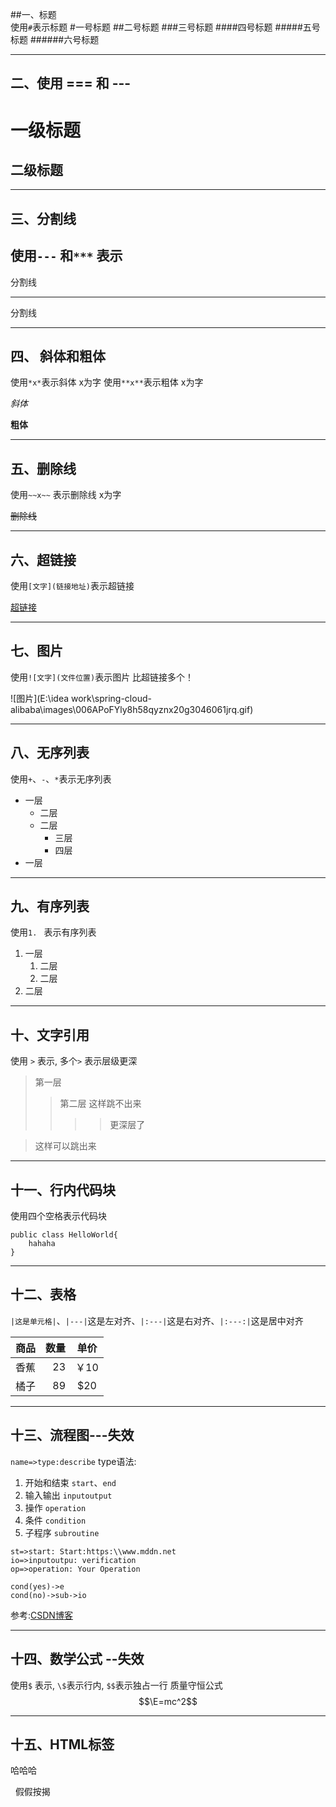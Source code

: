 ##一、标题  
使用`#`表示标题
#一号标题
##二号标题
###三号标题
####四号标题
#####五号标题
######六号标题

---

## 二、使用 === 和 ---
一级标题
===
二级标题
---

---

## 三、分割线
使用`---` 和`***` 表示
---
分割线

***
分割线

---

## 四、 斜体和粗体
使用`*x*`表示斜体 x为字 
使用`**x**`表示粗体 x为字

*斜体*

**粗体**

---

## 五、删除线
使用`~~x~~` 表示删除线 x为字

~~删除线~~

---

## 六、超链接 
使用`[文字](链接地址)`表示超链接

[超链接](https://www.mddn.net)

---

## 七、图片
使用`![文字](文件位置)`表示图片 比超链接多个！

![图片](E:\idea work\spring-cloud-alibaba\images\006APoFYly8h58qyznx20g3046061jrq.gif)

---

## 八、无序列表 
使用`+`、`-`、`*`表示无序列表
+ 一层
    - 二层
    - 二层
        * 三层
        + 四层
+ 一层

---

## 九、有序列表
使用`1. ` 表示有序列表
1. 一层
    1. 二层
    2. 二层
2. 二层

---

## 十、文字引用
使用 `>` 表示, 多个`>` 表示层级更深
> 第一层
>> 第二层
> 这样跳不出来
>>>>更深层了
 
>这样可以跳出来

---

## 十一、行内代码块
使用四个空格表示代码块

    public class HelloWorld{
        hahaha
    }

---

## 十二、表格
`|这是单元格|`、`|---|`这是左对齐、`|:---|`这是右对齐、`|:---:|`这是居中对齐

|商品|数量|单价|
|---|---:|:---:|
|香蕉|23|￥10|
|橘子|89|$20|

---

## 十三、流程图---失效
`name=>type:describe`
type语法:
1. 开始和结束 `start`、`end`
2. 输入输出 `inputoutput`
3. 操作 `operation`
4. 条件 `condition`
5. 子程序 `subroutine`

```flow
st=>start: Start:https:\\www.mddn.net
io=>inputoutpu: verification
op=>operation: Your Operation

cond(yes)->e
cond(no)->sub->io
```
参考:[CSDN博客](https://blog.csdn.net/afei__/article/details/80717153)

---

## 十四、数学公式 --失效
使用`$` 表示, `\$`表示行内, `$$`表示独占一行
质量守恒公式 $$\E=mc^2$$

---

## 十五、HTML标签

哈哈哈

&nbsp; 假假按揭

